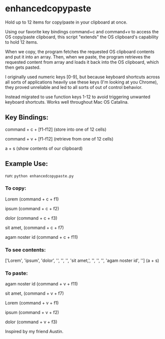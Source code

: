 # enhancedcopypaste
Hold up to 12 items for copy/paste in your clipboard at once.

Using our favorite key bindings command+c and command+v to access the OS copy/paste clipboard, this script "extends" the OS clipboard's capability to hold 12 items. 

When we copy, the program fetches the requested OS clipboard contents and put it into an array. Then, when we paste, the program retrieves the requested content from array and loads it back into the OS clipboard, which then gets pasted.

I originally used numeric keys [0-9], but because keyboard shortcuts across all sorts of applications heavily use these keys (I'm looking at you Chrome), they proved unreliable and led to all sorts of out of control behavior.

Instead migrated to use function keys 1-12 to avoid triggering unwanted keyboard shortcuts. Works well throughout Mac OS Catalina.

## Key Bindings: 

command + c + [f1-f12] (store into one of 12 cells)

command + v + [f1-f12] (retrieve from one of 12 cells)

a + s (show contents of our clipboard)

## Example Use: 
run: `python enhancedcopypaste.py`

### To copy:

Lorem (command + c + f1)

ipsum (command + c + f2)

dolor (command + c + f3)

sit amet, (command + c + f7)

agam noster id  (command + c + f11)

### To see contents:

['Lorem', 'ipsum', 'dolor', '', '', '', 'sit amet,', '', '', '', 'agam noster id', '']  (a + s)

### To paste:

agam noster id  (command + v + f11)

sit amet, (command + v + f7)

Lorem (command + v + f1)

ipsum (command + v + f2)

dolor   (command + v + f3) 


Inspired by my friend Austin.
